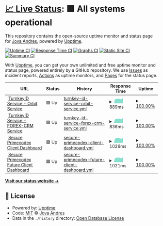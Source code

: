 # [📈 Live Status](https://jovaandres.github.io/upptime): <!--live status--> **🟩 All systems operational**

This repository contains the open-source uptime monitor and status page for [Jova Andres](https://jovaandres.github.io/upptime), powered by [Upptime](https://github.com/upptime/upptime).

[![Uptime CI](https://github.com/jovaandres/upptime/workflows/Uptime%20CI/badge.svg)](https://github.com/jovaandres/upptime/actions?query=workflow%3A%22Uptime+CI%22)
[![Response Time CI](https://github.com/jovaandres/upptime/workflows/Response%20Time%20CI/badge.svg)](https://github.com/jovaandres/upptime/actions?query=workflow%3A%22Response+Time+CI%22)
[![Graphs CI](https://github.com/jovaandres/upptime/workflows/Graphs%20CI/badge.svg)](https://github.com/jovaandres/upptime/actions?query=workflow%3A%22Graphs+CI%22)
[![Static Site CI](https://github.com/jovaandres/upptime/workflows/Static%20Site%20CI/badge.svg)](https://github.com/jovaandres/upptime/actions?query=workflow%3A%22Static+Site+CI%22)
[![Summary CI](https://github.com/jovaandres/upptime/workflows/Summary%20CI/badge.svg)](https://github.com/jovaandres/upptime/actions?query=workflow%3A%22Summary+CI%22)

With [Upptime](https://upptime.js.org), you can get your own unlimited and free uptime monitor and status page, powered entirely by a GitHub repository. We use [Issues](https://github.com/jovaandres/upptime/issues) as incident reports, [Actions](https://github.com/jovaandres/upptime/actions) as uptime monitors, and [Pages](https://jovaandres.github.io/upptime) for the status page.

<!--start: status pages-->
<!-- This summary is generated by Upptime (https://github.com/upptime/upptime) -->
<!-- Do not edit this manually, your changes will be overwritten -->
<!-- prettier-ignore -->
| URL | Status | History | Response Time | Uptime |
| --- | ------ | ------- | ------------- | ------ |
| <img alt="" src="https://icons.duckduckgo.com/ip3/orbit.turnkey.id.ico" height="13"> [TurnkeyID Service - Orbit Service](https://orbit.turnkey.id) | 🟩 Up | [turnkey-id-service-orbit-service.yml](https://github.com/turnkey-devs/upptime/commits/HEAD/history/turnkey-id-service-orbit-service.yml) | <details><summary><img alt="Response time graph" src="./graphs/turnkey-id-service-orbit-service/response-time-week.png" height="20"> 889ms</summary><br><a href="https://turnkey-devs.github.io/upptime/history/turnkey-id-service-orbit-service"><img alt="Response time 946" src="https://img.shields.io/endpoint?url=https%3A%2F%2Fraw.githubusercontent.com%2Fturnkey-devs%2Fupptime%2FHEAD%2Fapi%2Fturnkey-id-service-orbit-service%2Fresponse-time.json"></a><br><a href="https://turnkey-devs.github.io/upptime/history/turnkey-id-service-orbit-service"><img alt="24-hour response time 1051" src="https://img.shields.io/endpoint?url=https%3A%2F%2Fraw.githubusercontent.com%2Fturnkey-devs%2Fupptime%2FHEAD%2Fapi%2Fturnkey-id-service-orbit-service%2Fresponse-time-day.json"></a><br><a href="https://turnkey-devs.github.io/upptime/history/turnkey-id-service-orbit-service"><img alt="7-day response time 889" src="https://img.shields.io/endpoint?url=https%3A%2F%2Fraw.githubusercontent.com%2Fturnkey-devs%2Fupptime%2FHEAD%2Fapi%2Fturnkey-id-service-orbit-service%2Fresponse-time-week.json"></a><br><a href="https://turnkey-devs.github.io/upptime/history/turnkey-id-service-orbit-service"><img alt="30-day response time 946" src="https://img.shields.io/endpoint?url=https%3A%2F%2Fraw.githubusercontent.com%2Fturnkey-devs%2Fupptime%2FHEAD%2Fapi%2Fturnkey-id-service-orbit-service%2Fresponse-time-month.json"></a><br><a href="https://turnkey-devs.github.io/upptime/history/turnkey-id-service-orbit-service"><img alt="1-year response time 946" src="https://img.shields.io/endpoint?url=https%3A%2F%2Fraw.githubusercontent.com%2Fturnkey-devs%2Fupptime%2FHEAD%2Fapi%2Fturnkey-id-service-orbit-service%2Fresponse-time-year.json"></a></details> | <details><summary><a href="https://turnkey-devs.github.io/upptime/history/turnkey-id-service-orbit-service">100.00%</a></summary><a href="https://turnkey-devs.github.io/upptime/history/turnkey-id-service-orbit-service"><img alt="All-time uptime 100.00%" src="https://img.shields.io/endpoint?url=https%3A%2F%2Fraw.githubusercontent.com%2Fturnkey-devs%2Fupptime%2FHEAD%2Fapi%2Fturnkey-id-service-orbit-service%2Fuptime.json"></a><br><a href="https://turnkey-devs.github.io/upptime/history/turnkey-id-service-orbit-service"><img alt="24-hour uptime 100.00%" src="https://img.shields.io/endpoint?url=https%3A%2F%2Fraw.githubusercontent.com%2Fturnkey-devs%2Fupptime%2FHEAD%2Fapi%2Fturnkey-id-service-orbit-service%2Fuptime-day.json"></a><br><a href="https://turnkey-devs.github.io/upptime/history/turnkey-id-service-orbit-service"><img alt="7-day uptime 100.00%" src="https://img.shields.io/endpoint?url=https%3A%2F%2Fraw.githubusercontent.com%2Fturnkey-devs%2Fupptime%2FHEAD%2Fapi%2Fturnkey-id-service-orbit-service%2Fuptime-week.json"></a><br><a href="https://turnkey-devs.github.io/upptime/history/turnkey-id-service-orbit-service"><img alt="30-day uptime 100.00%" src="https://img.shields.io/endpoint?url=https%3A%2F%2Fraw.githubusercontent.com%2Fturnkey-devs%2Fupptime%2FHEAD%2Fapi%2Fturnkey-id-service-orbit-service%2Fuptime-month.json"></a><br><a href="https://turnkey-devs.github.io/upptime/history/turnkey-id-service-orbit-service"><img alt="1-year uptime 100.00%" src="https://img.shields.io/endpoint?url=https%3A%2F%2Fraw.githubusercontent.com%2Fturnkey-devs%2Fupptime%2FHEAD%2Fapi%2Fturnkey-id-service-orbit-service%2Fuptime-year.json"></a></details>
| <img alt="" src="https://icons.duckduckgo.com/ip3/forexcrm.turnkey.id.ico" height="13"> [TurnkeyID Service - FOREX-CRM Service](https://forexcrm.turnkey.id/health) | 🟩 Up | [turnkey-id-service-forex-crm-service.yml](https://github.com/turnkey-devs/upptime/commits/HEAD/history/turnkey-id-service-forex-crm-service.yml) | <details><summary><img alt="Response time graph" src="./graphs/turnkey-id-service-forex-crm-service/response-time-week.png" height="20"> 836ms</summary><br><a href="https://turnkey-devs.github.io/upptime/history/turnkey-id-service-forex-crm-service"><img alt="Response time 889" src="https://img.shields.io/endpoint?url=https%3A%2F%2Fraw.githubusercontent.com%2Fturnkey-devs%2Fupptime%2FHEAD%2Fapi%2Fturnkey-id-service-forex-crm-service%2Fresponse-time.json"></a><br><a href="https://turnkey-devs.github.io/upptime/history/turnkey-id-service-forex-crm-service"><img alt="24-hour response time 1030" src="https://img.shields.io/endpoint?url=https%3A%2F%2Fraw.githubusercontent.com%2Fturnkey-devs%2Fupptime%2FHEAD%2Fapi%2Fturnkey-id-service-forex-crm-service%2Fresponse-time-day.json"></a><br><a href="https://turnkey-devs.github.io/upptime/history/turnkey-id-service-forex-crm-service"><img alt="7-day response time 836" src="https://img.shields.io/endpoint?url=https%3A%2F%2Fraw.githubusercontent.com%2Fturnkey-devs%2Fupptime%2FHEAD%2Fapi%2Fturnkey-id-service-forex-crm-service%2Fresponse-time-week.json"></a><br><a href="https://turnkey-devs.github.io/upptime/history/turnkey-id-service-forex-crm-service"><img alt="30-day response time 889" src="https://img.shields.io/endpoint?url=https%3A%2F%2Fraw.githubusercontent.com%2Fturnkey-devs%2Fupptime%2FHEAD%2Fapi%2Fturnkey-id-service-forex-crm-service%2Fresponse-time-month.json"></a><br><a href="https://turnkey-devs.github.io/upptime/history/turnkey-id-service-forex-crm-service"><img alt="1-year response time 889" src="https://img.shields.io/endpoint?url=https%3A%2F%2Fraw.githubusercontent.com%2Fturnkey-devs%2Fupptime%2FHEAD%2Fapi%2Fturnkey-id-service-forex-crm-service%2Fresponse-time-year.json"></a></details> | <details><summary><a href="https://turnkey-devs.github.io/upptime/history/turnkey-id-service-forex-crm-service">100.00%</a></summary><a href="https://turnkey-devs.github.io/upptime/history/turnkey-id-service-forex-crm-service"><img alt="All-time uptime 100.00%" src="https://img.shields.io/endpoint?url=https%3A%2F%2Fraw.githubusercontent.com%2Fturnkey-devs%2Fupptime%2FHEAD%2Fapi%2Fturnkey-id-service-forex-crm-service%2Fuptime.json"></a><br><a href="https://turnkey-devs.github.io/upptime/history/turnkey-id-service-forex-crm-service"><img alt="24-hour uptime 100.00%" src="https://img.shields.io/endpoint?url=https%3A%2F%2Fraw.githubusercontent.com%2Fturnkey-devs%2Fupptime%2FHEAD%2Fapi%2Fturnkey-id-service-forex-crm-service%2Fuptime-day.json"></a><br><a href="https://turnkey-devs.github.io/upptime/history/turnkey-id-service-forex-crm-service"><img alt="7-day uptime 100.00%" src="https://img.shields.io/endpoint?url=https%3A%2F%2Fraw.githubusercontent.com%2Fturnkey-devs%2Fupptime%2FHEAD%2Fapi%2Fturnkey-id-service-forex-crm-service%2Fuptime-week.json"></a><br><a href="https://turnkey-devs.github.io/upptime/history/turnkey-id-service-forex-crm-service"><img alt="30-day uptime 100.00%" src="https://img.shields.io/endpoint?url=https%3A%2F%2Fraw.githubusercontent.com%2Fturnkey-devs%2Fupptime%2FHEAD%2Fapi%2Fturnkey-id-service-forex-crm-service%2Fuptime-month.json"></a><br><a href="https://turnkey-devs.github.io/upptime/history/turnkey-id-service-forex-crm-service"><img alt="1-year uptime 100.00%" src="https://img.shields.io/endpoint?url=https%3A%2F%2Fraw.githubusercontent.com%2Fturnkey-devs%2Fupptime%2FHEAD%2Fapi%2Fturnkey-id-service-forex-crm-service%2Fuptime-year.json"></a></details>
| <img alt="" src="https://icons.duckduckgo.com/ip3/secure.primecodex.com.ico" height="13"> [Secure Primecodex Client Dashboard](https://secure.primecodex.com) | 🟩 Up | [secure-primecodex-client-dashboard.yml](https://github.com/turnkey-devs/upptime/commits/HEAD/history/secure-primecodex-client-dashboard.yml) | <details><summary><img alt="Response time graph" src="./graphs/secure-primecodex-client-dashboard/response-time-week.png" height="20"> 1026ms</summary><br><a href="https://turnkey-devs.github.io/upptime/history/secure-primecodex-client-dashboard"><img alt="Response time 1071" src="https://img.shields.io/endpoint?url=https%3A%2F%2Fraw.githubusercontent.com%2Fturnkey-devs%2Fupptime%2FHEAD%2Fapi%2Fsecure-primecodex-client-dashboard%2Fresponse-time.json"></a><br><a href="https://turnkey-devs.github.io/upptime/history/secure-primecodex-client-dashboard"><img alt="24-hour response time 1201" src="https://img.shields.io/endpoint?url=https%3A%2F%2Fraw.githubusercontent.com%2Fturnkey-devs%2Fupptime%2FHEAD%2Fapi%2Fsecure-primecodex-client-dashboard%2Fresponse-time-day.json"></a><br><a href="https://turnkey-devs.github.io/upptime/history/secure-primecodex-client-dashboard"><img alt="7-day response time 1026" src="https://img.shields.io/endpoint?url=https%3A%2F%2Fraw.githubusercontent.com%2Fturnkey-devs%2Fupptime%2FHEAD%2Fapi%2Fsecure-primecodex-client-dashboard%2Fresponse-time-week.json"></a><br><a href="https://turnkey-devs.github.io/upptime/history/secure-primecodex-client-dashboard"><img alt="30-day response time 1071" src="https://img.shields.io/endpoint?url=https%3A%2F%2Fraw.githubusercontent.com%2Fturnkey-devs%2Fupptime%2FHEAD%2Fapi%2Fsecure-primecodex-client-dashboard%2Fresponse-time-month.json"></a><br><a href="https://turnkey-devs.github.io/upptime/history/secure-primecodex-client-dashboard"><img alt="1-year response time 1071" src="https://img.shields.io/endpoint?url=https%3A%2F%2Fraw.githubusercontent.com%2Fturnkey-devs%2Fupptime%2FHEAD%2Fapi%2Fsecure-primecodex-client-dashboard%2Fresponse-time-year.json"></a></details> | <details><summary><a href="https://turnkey-devs.github.io/upptime/history/secure-primecodex-client-dashboard">100.00%</a></summary><a href="https://turnkey-devs.github.io/upptime/history/secure-primecodex-client-dashboard"><img alt="All-time uptime 100.00%" src="https://img.shields.io/endpoint?url=https%3A%2F%2Fraw.githubusercontent.com%2Fturnkey-devs%2Fupptime%2FHEAD%2Fapi%2Fsecure-primecodex-client-dashboard%2Fuptime.json"></a><br><a href="https://turnkey-devs.github.io/upptime/history/secure-primecodex-client-dashboard"><img alt="24-hour uptime 100.00%" src="https://img.shields.io/endpoint?url=https%3A%2F%2Fraw.githubusercontent.com%2Fturnkey-devs%2Fupptime%2FHEAD%2Fapi%2Fsecure-primecodex-client-dashboard%2Fuptime-day.json"></a><br><a href="https://turnkey-devs.github.io/upptime/history/secure-primecodex-client-dashboard"><img alt="7-day uptime 100.00%" src="https://img.shields.io/endpoint?url=https%3A%2F%2Fraw.githubusercontent.com%2Fturnkey-devs%2Fupptime%2FHEAD%2Fapi%2Fsecure-primecodex-client-dashboard%2Fuptime-week.json"></a><br><a href="https://turnkey-devs.github.io/upptime/history/secure-primecodex-client-dashboard"><img alt="30-day uptime 100.00%" src="https://img.shields.io/endpoint?url=https%3A%2F%2Fraw.githubusercontent.com%2Fturnkey-devs%2Fupptime%2FHEAD%2Fapi%2Fsecure-primecodex-client-dashboard%2Fuptime-month.json"></a><br><a href="https://turnkey-devs.github.io/upptime/history/secure-primecodex-client-dashboard"><img alt="1-year uptime 100.00%" src="https://img.shields.io/endpoint?url=https%3A%2F%2Fraw.githubusercontent.com%2Fturnkey-devs%2Fupptime%2FHEAD%2Fapi%2Fsecure-primecodex-client-dashboard%2Fuptime-year.json"></a></details>
| <img alt="" src="https://icons.duckduckgo.com/ip3/future-client.primecodex.com.ico" height="13"> [Secure Primecodex Future Client Dashboard](https://future-client.primecodex.com) | 🟩 Up | [secure-primecodex-future-client-dashboard.yml](https://github.com/turnkey-devs/upptime/commits/HEAD/history/secure-primecodex-future-client-dashboard.yml) | <details><summary><img alt="Response time graph" src="./graphs/secure-primecodex-future-client-dashboard/response-time-week.png" height="20"> 1021ms</summary><br><a href="https://turnkey-devs.github.io/upptime/history/secure-primecodex-future-client-dashboard"><img alt="Response time 1072" src="https://img.shields.io/endpoint?url=https%3A%2F%2Fraw.githubusercontent.com%2Fturnkey-devs%2Fupptime%2FHEAD%2Fapi%2Fsecure-primecodex-future-client-dashboard%2Fresponse-time.json"></a><br><a href="https://turnkey-devs.github.io/upptime/history/secure-primecodex-future-client-dashboard"><img alt="24-hour response time 1214" src="https://img.shields.io/endpoint?url=https%3A%2F%2Fraw.githubusercontent.com%2Fturnkey-devs%2Fupptime%2FHEAD%2Fapi%2Fsecure-primecodex-future-client-dashboard%2Fresponse-time-day.json"></a><br><a href="https://turnkey-devs.github.io/upptime/history/secure-primecodex-future-client-dashboard"><img alt="7-day response time 1021" src="https://img.shields.io/endpoint?url=https%3A%2F%2Fraw.githubusercontent.com%2Fturnkey-devs%2Fupptime%2FHEAD%2Fapi%2Fsecure-primecodex-future-client-dashboard%2Fresponse-time-week.json"></a><br><a href="https://turnkey-devs.github.io/upptime/history/secure-primecodex-future-client-dashboard"><img alt="30-day response time 1072" src="https://img.shields.io/endpoint?url=https%3A%2F%2Fraw.githubusercontent.com%2Fturnkey-devs%2Fupptime%2FHEAD%2Fapi%2Fsecure-primecodex-future-client-dashboard%2Fresponse-time-month.json"></a><br><a href="https://turnkey-devs.github.io/upptime/history/secure-primecodex-future-client-dashboard"><img alt="1-year response time 1072" src="https://img.shields.io/endpoint?url=https%3A%2F%2Fraw.githubusercontent.com%2Fturnkey-devs%2Fupptime%2FHEAD%2Fapi%2Fsecure-primecodex-future-client-dashboard%2Fresponse-time-year.json"></a></details> | <details><summary><a href="https://turnkey-devs.github.io/upptime/history/secure-primecodex-future-client-dashboard">100.00%</a></summary><a href="https://turnkey-devs.github.io/upptime/history/secure-primecodex-future-client-dashboard"><img alt="All-time uptime 100.00%" src="https://img.shields.io/endpoint?url=https%3A%2F%2Fraw.githubusercontent.com%2Fturnkey-devs%2Fupptime%2FHEAD%2Fapi%2Fsecure-primecodex-future-client-dashboard%2Fuptime.json"></a><br><a href="https://turnkey-devs.github.io/upptime/history/secure-primecodex-future-client-dashboard"><img alt="24-hour uptime 100.00%" src="https://img.shields.io/endpoint?url=https%3A%2F%2Fraw.githubusercontent.com%2Fturnkey-devs%2Fupptime%2FHEAD%2Fapi%2Fsecure-primecodex-future-client-dashboard%2Fuptime-day.json"></a><br><a href="https://turnkey-devs.github.io/upptime/history/secure-primecodex-future-client-dashboard"><img alt="7-day uptime 100.00%" src="https://img.shields.io/endpoint?url=https%3A%2F%2Fraw.githubusercontent.com%2Fturnkey-devs%2Fupptime%2FHEAD%2Fapi%2Fsecure-primecodex-future-client-dashboard%2Fuptime-week.json"></a><br><a href="https://turnkey-devs.github.io/upptime/history/secure-primecodex-future-client-dashboard"><img alt="30-day uptime 100.00%" src="https://img.shields.io/endpoint?url=https%3A%2F%2Fraw.githubusercontent.com%2Fturnkey-devs%2Fupptime%2FHEAD%2Fapi%2Fsecure-primecodex-future-client-dashboard%2Fuptime-month.json"></a><br><a href="https://turnkey-devs.github.io/upptime/history/secure-primecodex-future-client-dashboard"><img alt="1-year uptime 100.00%" src="https://img.shields.io/endpoint?url=https%3A%2F%2Fraw.githubusercontent.com%2Fturnkey-devs%2Fupptime%2FHEAD%2Fapi%2Fsecure-primecodex-future-client-dashboard%2Fuptime-year.json"></a></details>

<!--end: status pages-->

[**Visit our status website →**](https://jovaandres.github.io/upptime)

## 📄 License

- Powered by: [Upptime](https://github.com/upptime/upptime)
- Code: [MIT](./LICENSE) © [Jova Andres](https://jovaandres.github.io/upptime)
- Data in the `./history` directory: [Open Database License](https://opendatacommons.org/licenses/odbl/1-0/)
